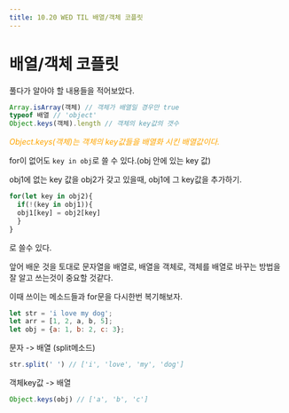 ```yaml
---
title: 10.20 WED TIL 배열/객체 코플릿
---
```


#	배열/객체 코플릿

풀다가 알아야 할 내용들을 적어보았다.

```js
Array.isArray(객체) // 객체가 배열일 경우만 true
typeof 배열 // 'object'
Object.keys(객체).length // 객체의 key값의 갯수
```

<span style="color:orange">*Object.keys(객체)는 객체의 key값들을 배열화 시킨 배열값이다.*</span>

for이 없어도 <code>key in obj</code>로  쓸 수 있다.(obj 안에 있는 key 값)

obj1에 없는 key 값을 obj2가 갖고 있을때, obj1에 그 key값을 추가하기.

```js
for(let key in obj2){
  if(!(key in obj1)){
  obj1[key] = obj2[key]
  }
}
```

로 쓸수 있다.



앞어 배운 것을 토대로 문자열을 배열로, 배열을 객체로, 객체를 배열로 바꾸는 방법을 잘 알고 쓰는것이 중요할 것같다.

이때 쓰이는 메소드들과 for문을 다시한번 복기해보자.

```js
let str = 'i love my dog';
let arr = [1, 2, a, b, 5];
let obj = {a: 1, b: 2, c: 3};
```

문자 -> 배열 (split메소드)

~~~js
str.split(' ') // ['i', 'love', 'my', 'dog']
~~~



객체key값 -> 배열

~~~js
Object.keys(obj) // ['a', 'b', 'c']
~~~

